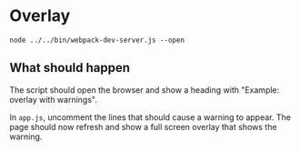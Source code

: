 # Overlay

```shell
node ../../bin/webpack-dev-server.js --open
```

## What should happen

The script should open the browser and show a heading with "Example: overlay with warnings".

In `app.js`, uncomment the lines that should cause a warning to appear. The page should now refresh and show a full screen overlay that shows the warning.
